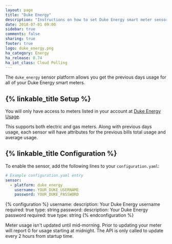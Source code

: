 ```yaml
---
layout: page
title: "Duke Energy"
description: "Instructions on how to set Duke Energy smart meter sensors within Home Assistant."
date: 2018-07-01 09:00
sidebar: true
comments: false
sharing: true
footer: true
logo: duke_energy.png
ha_category: Energy
ha_release: 0.74
ha_iot_class: Cloud Polling
---
```


The `duke_energy` sensor platform allows you get the previous days usage for all of your Duke Energy smart meters.

## {% linkable_title Setup %}

You will only have access to meters listed in your account at [Duke Energy Usage](https://www.duke-energy.com/my-account/usage-analysis).

This supports both electric and gas meters. Along with previous days usage, each sensor will have attributes for the previous bills total usage and average usage.

## {% linkable_title Configuration %}

To enable the sensor, add the following lines to your `configuration.yaml`:

```yaml
# Example configuration.yaml entry
sensor:
  - platform: duke_energy
    username: YOUR_DUKE_USERNAME
    password: YOUR_DUKE_PASSWORD
```

{% configuration %}
username:
  description: Your Duke Energy username
  required: true
  type: string
password:
  description: Your Duke Energy password
  required: true
  type: string
{% endconfiguration %}


<p class='note'>
Meter usage isn't updated until mid-morning. Prior to updating your meter will report 0 for usage starting at midnight. The API is only called to update every 2 hours from startup time.
</p>
